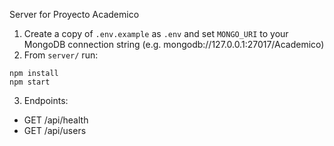 Server for Proyecto Academico

1. Create a copy of `.env.example` as `.env` and set `MONGO_URI` to your MongoDB connection string (e.g. mongodb://127.0.0.1:27017/Academico)
2. From `server/` run:

```
npm install
npm start
```

3. Endpoints:
- GET /api/health
- GET /api/users

